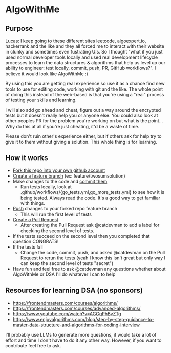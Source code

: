 # AlgoWithMe
## Purpose
Lucas: I keep going to these different sites leetcode, algoexpert.io, hackerrank and the like and they all forced me to interact with their website in clunky and sometimes even fustrating UIs. So I thought "what if you just used normal developer tools locally and used real development lifecycle processes to learn the data structures & algorithms that help us level up our ability to engineer: test locally, commit, push, PR, GitHub workflows?". I believe it would look like AlgoWithMe :)

By using this you are getting real experience so use it as a chance find new tools to use for editing code, working with git and the like. The whole point of doing this instead of the web-based is that you're using a "real" process of testing your skills and learning.   

I will also add go ahead and cheat, figure out a way around the encrypted tests but it doesn't really help you or anyone else. You could also look at other peoples PR for the problem you're working on but what is the point... Why do this at all if you're just cheating, it'd be a waste of time.

Please don't ruin other's experience either, but if others ask for help try to give it to them without giving a solution. This whole thing is for learning.

## How it works
- [Fork this repo into your own github account](https://docs.github.com/en/pull-requests/collaborating-with-pull-requests/working-with-forks/fork-a-repo)
- [Create a feature branch](https://docs.github.com/en/pull-requests/collaborating-with-pull-requests/proposing-changes-to-your-work-with-pull-requests/creating-and-deleting-branches-within-your-repository) (ex: feature/twosumsolution)
- Make changes to the code and [commit them](https://github.com/git-guides/git-commit)
  - Run tests locally, look at .github/workflows/{go_tests.yml,go_more_tests.yml} to see how it is being tested. Always read the code. It's a good way to get familiar with things.
- [Push](https://github.com/git-guides/git-push) changes to your forked repo feature branch
  - This will run the first level of tests
- [Create a Pull Request](https://docs.github.com/en/pull-requests/collaborating-with-pull-requests/proposing-changes-to-your-work-with-pull-requests/creating-a-pull-request)
  - After creating the Pull Request ask @catdevman to add a label for checking the second level of tests.
- If the tests succeed on the second level then you completed that question CONGRATS!
- If the tests fail
  - Change the code, commit, push, and asked @catdevman on the Pull Request to rerun the tests (yeah I know this isn't great but only way I can keep the second level of tests "secret") 
- Have fun and feel free to ask @catdevman any questions whether about AlgoWithMe or DSA I'll do whatever I can to help

## Resources for learning DSA (no sponsors)
- https://frontendmasters.com/courses/algorithms/
- https://frontendmasters.com/courses/advanced-algorithms/
- https://www.youtube.com/watch?v=AGGqPhBvZTg
- https://www.enjoyalgorithms.com/blog/step-by-step-guidance-to-master-data-structure-and-algorithms-for-coding-interview


I'll probably use LLMs to generate more questions, it would take a lot of effort and time I don't have to do it any other way. However, if you want to contribute feel free to ask.


